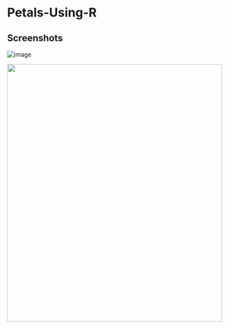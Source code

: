# Petals-Using-R

## Screenshots

![image](https://github.com/akhi07rx/Petals-Using-R/assets/89210430/d583653f-f5c6-468b-9d6e-573697f21806)

<img src="https://github.com/akhi07rx/Petals-Using-R/assets/89210430/d583653f-f5c6-468b-9d6e-573697f21806" width="500" height="600">
